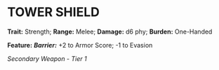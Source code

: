 ﻿---
tags:
  - Item
  - Weapon
name: 'TOWER SHIELD'
trait: 'Strength'
range: 'Melee'
damage: 'd6 phy'
burden: 'One-Handed'
feat_name: 'Barrier'
feat_text: '+2 to Armor Score; -1 to Evasion'
primary_or_secondary: 'Secondary Weapon'
tier: 1
---

# TOWER SHIELD

**Trait:** Strength; **Range:** Melee; **Damage:** d6 phy; **Burden:** One-Handed

**Feature:** ***Barrier:*** +2 to Armor Score; -1 to Evasion

*Secondary Weapon - Tier 1*
